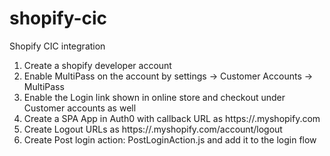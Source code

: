 # shopify-cic
Shopify CIC integration


1. Create a shopify developer account
2. Enable MultiPass on the account by settings -> Customer Accounts -> MultiPass
3. Enable the Login link shown in online store and checkout under Customer accounts as well
4. Create a SPA App in Auth0 with callback URL as https://<storename>.myshopify.com
5. Create Logout URLs as https://<Account>.myshopify.com/account/logout
6. Create Post login action: PostLoginAction.js and add it to the login flow
